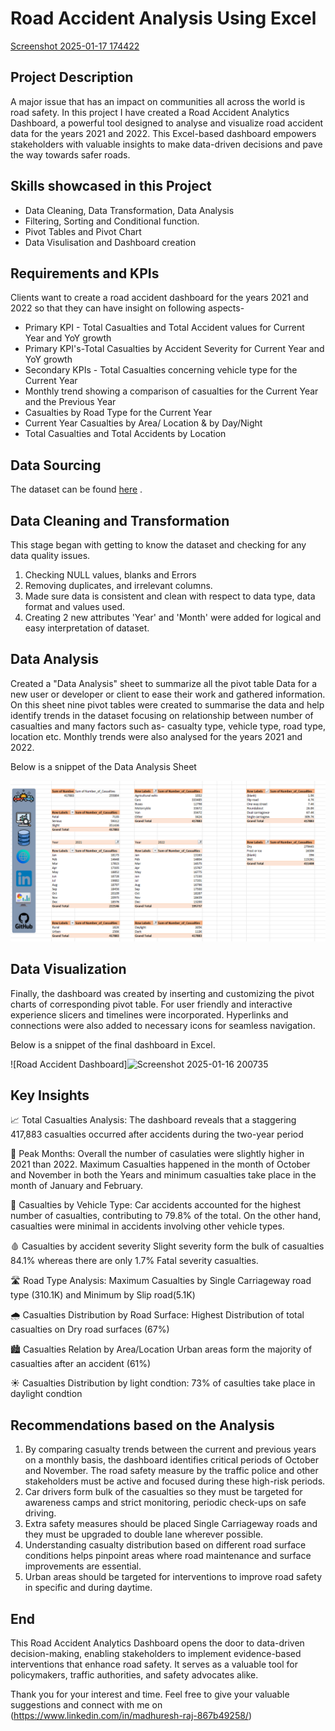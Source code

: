 # Road Accident Analysis Using Excel

[Screenshot 2025-01-17 174422](https://github.com/user-attachments/assets/1099d713-0787-4e7e-8fab-c50007a439cd)


## Project Description

A major issue that has an impact on communities all across the world is road safety. In this project I have created a Road Accident Analytics Dashboard, a powerful tool designed to analyse and visualize road accident data for the years 2021 and 2022. This Excel-based dashboard empowers stakeholders with valuable insights to make data-driven decisions and pave the way towards safer roads.


## Skills showcased in this Project

- Data Cleaning, Data Transformation, Data Analysis
- Filtering, Sorting and Conditional function.
- Pivot Tables and Pivot Chart
- Data Visulisation and Dashboard creation

## Requirements and KPIs

Clients want to create a road accident dashboard for the years 2021 and 2022 so that they can have insight on following aspects-

- Primary KPI - Total Casualties and Total Accident values for Current Year and YoY growth
- Primary KPI's-Total Casualties by Accident Severity for Current Year and YoY growth
- Secondary KPIs - Total Casualties concerning vehicle type for the Current Year
- Monthly trend showing a comparison of casualties for the Current Year and the Previous Year
- Casualties by Road Type for the Current Year
- Current Year Casualties by Area/ Location & by Day/Night
- Total Casualties and Total Accidents by Location

## Data Sourcing

The dataset can be found [here](https://github.com/Madhuresh2011/Road-Accident-Analysis-Using-Excel/blob/main/Road%20Accident%20Data.xlsx) .

## Data Cleaning and Transformation

This stage began with getting to know the dataset and checking for any data quality issues.
1.	Checking NULL values, blanks and Errors 
2.	Removing duplicates, and irrelevant columns.
3.	Made sure data is consistent and clean with respect to data type, data format and values used.
4.	Creating 2 new attributes 'Year' and 'Month' were added for logical and easy interpretation of dataset.

## Data Analysis

Created a "Data Analysis" sheet to summarize all the pivot table Data for a new user or developer or client to ease their work and gathered information. On this sheet nine pivot tables were created to summarise the data and help identify trends in the dataset focusing on relationship between number of casualties and many factors such as- casualty type, vehicle type, road type, location etc. Monthly trends were also analysed for the years 2021 and 2022.

Below is a snippet of the Data Analysis Sheet

![Data Analysis](https://github.com/tusharjkhapre/Road-Accident-Analysis-Dashboard-Using-Excel/blob/main/Data%20Analysis.png)

## Data Visualization

Finally, the dashboard was created by inserting and customizing the pivot charts of corresponding pivot table. For user friendly and interactive experience slicers and timelines were incorporated. Hyperlinks and connections were also added to necessary icons for seamless navigation.

Below is a snippet of the final dashboard in Excel.

![Road Accident Dashboard]![Screenshot 2025-01-16 200735](https://github.com/user-attachments/assets/f6f42418-971d-42c0-90c7-4f09f796b954)



## Key Insights

📈 Total Casualties Analysis: The dashboard reveals that a staggering 417,883 casualties occurred after accidents during the two-year period

📅 Peak Months: Overall the number of casulaties were slightly higher in 2021 than 2022. Maximum Casualties happened in the month of October and November in both the Years and minimum casualties take place in  the month of January and February.

🚗 Casualties by Vehicle Type: Car accidents accounted for the highest number of casualties, contributing to 79.8% of the total. On the other hand, casualties were minimal in accidents involving other vehicle types.

🩸 Casualties by accident severity Slight severity form the bulk of casualties 84.1% whereas there are only 1.7% Fatal severity casualties.

🛣️ Road Type Analysis: Maximum Casualties by Single Carriageway road type (310.1K) and Minimum by Slip road(5.1K)

🌧️ Casualties Distribution by Road Surface: Highest Distribution of total casualties on Dry road surfaces (67%)

🏙️ Casualties Relation by Area/Location Urban areas form the majority of casualties after an accident (61%)

☀️ Casualties Distribution by light condtion: 73% of casulties take place in daylight condtion

## Recommendations based on the Analysis

1.	By comparing casualty trends between the current and previous years on a monthly basis, the dashboard identifies critical periods of October and November. The road safety measure by the traffic police and other stakeholders must be active and focused during these high-risk periods. 
2.	Car drivers form bulk of the casualties so they must be targeted for awareness camps and strict monitoring, periodic check-ups on safe driving.
3.	Extra safety measures should be placed Single Carriageway roads and they must be upgraded to double lane wherever possible.
4.	Understanding casualty distribution based on different road surface conditions helps pinpoint areas where road maintenance and surface improvements are essential. 
5.	Urban areas should be targeted for interventions to improve road safety in specific and during daytime.

## End

This Road Accident Analytics Dashboard opens the door to data-driven decision-making, enabling stakeholders to implement evidence-based interventions that enhance road safety. It serves as a valuable tool for policymakers, traffic authorities, and safety advocates alike. 

Thank you for your interest and time. Feel free to give your valuable suggestions and connect with me on (https://www.linkedin.com/in/madhuresh-raj-867b49258/)

 
